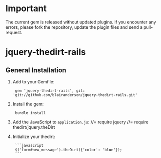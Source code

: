 # Important

The current gem is released without updated plugins. If you encounter any errors, please fork the repository, update the plugin files and send a pull-request.

# jquery-thedirt-rails

## General Installation

1. Add to your Gemfile:

        gem 'jquery-thedirt-rails', git: 'git://github.com/blairanderson/jquery-thedirt-rails.git'

1. Install the gem:

        bundle install

1. Add the JavaScript to `application.js`:
        //= require jquery
        //= require thedirt/jquery.theDirt

1. Initialize your thedirt:

        ```javascript
        $('form#new_message').theDirt({'color': 'blue'});
        ```